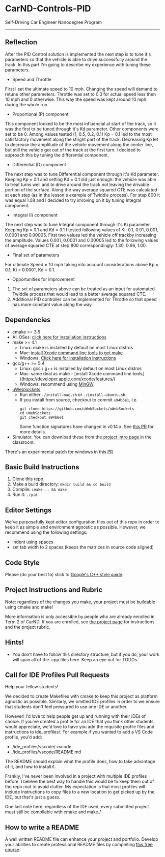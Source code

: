 # CarND-Controls-PID
Self-Driving Car Engineer Nanodegree Program

---


## Reflection

After the PID Control solution is implemented the next step is to tune it's parameters so that the vehicle is able to drive successfully around the track. In this part I'm going to describe my experience with tuning these parameters.

* Speed and Throttle

First I set the ultimate speed to 10 mph. Changing the speed will demand to retune other parameters.
Throttle was set to 0.3 for actual speed less then 10 mph and 0 otherwise. This way the speed was kept around 10 mph during the whole run.

* Proportional (P) component

This component looked to be the most influencial at start of the track, so it was the first to be tuned through it's Kd parameter. Other components were set to be 0. Among values tested (1, 0.5, 0.2, 0.1) Kp = 0.1 led to the most satisfactory movement along the stright part of the track. Decreasing Kp let to decrease the amplitude of the vehicle movement along the center line, but still the vehicle got out of the track at the first turn. I decided to approach this by tuning the differential component.

* Differential (D) component

The next step was to tune Differential component through it's Kd parameter. Keeping Kp = 0.1 and setting Kd = 0.1 did just enough:
the vehicle was able to treat turns well and to drive around the track not leaving the drivable portion of the surface. 
Along the way average squared CTE was calculated at each step (as in the lesson's example of Twiddle process). For step 800
it was equal 1.08 and I decided to try imroving on it by tuning Integral component.

* Integral (I) component

The next step was to tune Integral component through it's Ki parameter. Keeping Kp = 0.1 and Kd = 0.1 I tested following values of 
Ki: 0.1, 0.01, 0.001, 0.0001 and 0.00005. First two values led the vehicle off trackby increasing the amplitude. 
Values 0.001, 0.0001 and 0.00005 led to the following values of average squared CTE at step 800 correspondingly: 1.30, 0.96, 1.00.

* Final set of parameters

For ultimate Speed = 10 mph taking into account considerations above Kp = 0.1, Ki = 0.0001, Kd = 0.1. 

* Opportunities for improvement

1. The set of parameters above can be treated as an input for automated Twiddle process that would lead to a better average squared CTE.
2. Additional PID controller can be implemented for Throttle so that speed has more constant value along the way.

## Dependencies

* cmake >= 3.5
 * All OSes: [click here for installation instructions](https://cmake.org/install/)
* make >= 4.1
  * Linux: make is installed by default on most Linux distros
  * Mac: [install Xcode command line tools to get make](https://developer.apple.com/xcode/features/)
  * Windows: [Click here for installation instructions](http://gnuwin32.sourceforge.net/packages/make.htm)
* gcc/g++ >= 5.4
  * Linux: gcc / g++ is installed by default on most Linux distros
  * Mac: same deal as make - [install Xcode command line tools]((https://developer.apple.com/xcode/features/)
  * Windows: recommend using [MinGW](http://www.mingw.org/)
* [uWebSockets](https://github.com/uWebSockets/uWebSockets)
  * Run either `./install-mac.sh` or `./install-ubuntu.sh`.
  * If you install from source, checkout to commit `e94b6e1`, i.e.
    ```
    git clone https://github.com/uWebSockets/uWebSockets 
    cd uWebSockets
    git checkout e94b6e1
    ```
    Some function signatures have changed in v0.14.x. See [this PR](https://github.com/udacity/CarND-MPC-Project/pull/3) for more details.
* Simulator. You can download these from the [project intro page](https://github.com/udacity/self-driving-car-sim/releases) in the classroom.

There's an experimental patch for windows in this [PR](https://github.com/udacity/CarND-PID-Control-Project/pull/3)

## Basic Build Instructions

1. Clone this repo.
2. Make a build directory: `mkdir build && cd build`
3. Compile: `cmake .. && make`
4. Run it: `./pid`. 

## Editor Settings

We've purposefully kept editor configuration files out of this repo in order to
keep it as simple and environment agnostic as possible. However, we recommend
using the following settings:

* indent using spaces
* set tab width to 2 spaces (keeps the matrices in source code aligned)

## Code Style

Please (do your best to) stick to [Google's C++ style guide](https://google.github.io/styleguide/cppguide.html).

## Project Instructions and Rubric

Note: regardless of the changes you make, your project must be buildable using
cmake and make!

More information is only accessible by people who are already enrolled in Term 2
of CarND. If you are enrolled, see [the project page](https://classroom.udacity.com/nanodegrees/nd013/parts/40f38239-66b6-46ec-ae68-03afd8a601c8/modules/f1820894-8322-4bb3-81aa-b26b3c6dcbaf/lessons/e8235395-22dd-4b87-88e0-d108c5e5bbf4/concepts/6a4d8d42-6a04-4aa6-b284-1697c0fd6562)
for instructions and the project rubric.

## Hints!

* You don't have to follow this directory structure, but if you do, your work
  will span all of the .cpp files here. Keep an eye out for TODOs.

## Call for IDE Profiles Pull Requests

Help your fellow students!

We decided to create Makefiles with cmake to keep this project as platform
agnostic as possible. Similarly, we omitted IDE profiles in order to we ensure
that students don't feel pressured to use one IDE or another.

However! I'd love to help people get up and running with their IDEs of choice.
If you've created a profile for an IDE that you think other students would
appreciate, we'd love to have you add the requisite profile files and
instructions to ide_profiles/. For example if you wanted to add a VS Code
profile, you'd add:

* /ide_profiles/vscode/.vscode
* /ide_profiles/vscode/README.md

The README should explain what the profile does, how to take advantage of it,
and how to install it.

Frankly, I've never been involved in a project with multiple IDE profiles
before. I believe the best way to handle this would be to keep them out of the
repo root to avoid clutter. My expectation is that most profiles will include
instructions to copy files to a new location to get picked up by the IDE, but
that's just a guess.

One last note here: regardless of the IDE used, every submitted project must
still be compilable with cmake and make./

## How to write a README
A well written README file can enhance your project and portfolio.  Develop your abilities to create professional README files by completing [this free course](https://www.udacity.com/course/writing-readmes--ud777).

